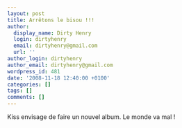 ```yaml
---
layout: post
title: Arrêtons le bisou !!!
author:
  display_name: Dirty Henry
  login: dirtyhenry
  email: dirtyhenry@gmail.com
  url: ''
author_login: dirtyhenry
author_email: dirtyhenry@gmail.com
wordpress_id: 481
date: '2008-11-18 12:40:00 +0100'
categories: []
tags: []
comments: []
---
```

Kiss envisage de faire un nouvel album. Le monde va mal !
